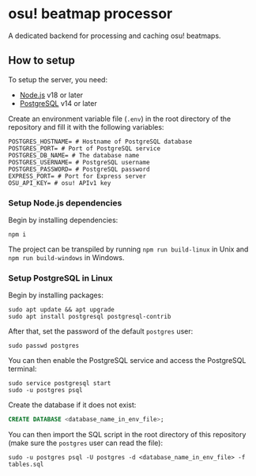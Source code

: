 # osu! beatmap processor

A dedicated backend for processing and caching osu! beatmaps.

## How to setup

To setup the server, you need:

-   [Node.js](https://nodejs.org/en) v18 or later
-   [PostgreSQL](https://www.postgresql.org/) v14 or later

Create an environment variable file (`.env`) in the root directory of the repository and fill it with the following variables:

```env
POSTGRES_HOSTNAME= # Hostname of PostgreSQL database
POSTGRES_PORT= # Port of PostgreSQL service
POSTGRES_DB_NAME= # The database name
POSTGRES_USERNAME= # PostgreSQL username
POSTGRES_PASSWORD= # PostgreSQL password
EXPRESS_PORT= # Port for Express server
OSU_API_KEY= # osu! APIv1 key
```

### Setup Node.js dependencies

Begin by installing dependencies:

```
npm i
```

The project can be transpiled by running `npm run build-linux` in Unix and `npm run build-windows` in Windows.

### Setup PostgreSQL in Linux

Begin by installing packages:

```she
sudo apt update && apt upgrade
sudo apt install postgresql postgresql-contrib
```

After that, set the password of the default `postgres` user:

```she
sudo passwd postgres
```

You can then enable the PostgreSQL service and access the PostgreSQL terminal:

```she
sudo service postgresql start
sudo -u postgres psql
```

Create the database if it does not exist:

```sql
CREATE DATABASE <database_name_in_env_file>;
```

You can then import the SQL script in the root directory of this repository (make sure the `postgres` user can read the file):

```she
sudo -u postgres psql -U postgres -d <database_name_in_env_file> -f tables.sql
```
